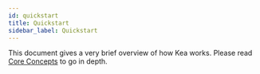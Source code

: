 ```yaml
---
id: quickstart
title: Quickstart
sidebar_label: Quickstart
---
```


This document gives a very brief overview of how Kea works. Please read [Core Concepts](/docs/concepts)
to go in depth.

